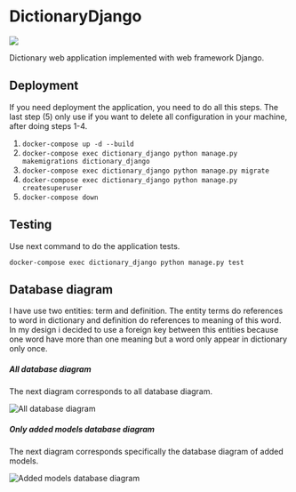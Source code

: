 # DictionaryDjango
![](https://github.com/actions/DictionaryDjango/workflows/Greet%20Everyone/badge.svg)

Dictionary web application implemented with web framework Django.

## Deployment
If you need deployment the application, you need to do all this steps. The last step (5) only use if you want to delete all configuration in your machine, after doing steps 1-4.
1. ```docker-compose up -d --build```
2. ```docker-compose exec dictionary_django python manage.py makemigrations dictionary_django```
3. ```docker-compose exec dictionary_django python manage.py migrate```
4. ```docker-compose exec dictionary_django python manage.py createsuperuser```
5. ```docker-compose down```

## Testing
Use next command to do the application tests.

```docker-compose exec dictionary_django python manage.py test```

## Database diagram
I have use two entities: term and definition. The entity terms do references to word in dictionary and definition do references to meaning of this word. In my design i decided to use a foreign key between this entities because one word have more than one meaning but a word only appear in dictionary only once.

##### All database diagram
The next diagram corresponds to all database diagram.

![All database diagram](./doc/images/DictionaryDjango_db_diagram.png)

##### Only added models database diagram
The next diagram corresponds specifically the database diagram of added models.

![Added models database diagram](./doc/images/DictionaryDjango_db_only_models_diagram.png)

